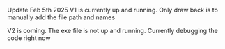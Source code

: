 Update Feb 5th 2025
V1 is currently up and running. Only draw back is to manually add the file path and names

V2 is coming. The exe file is not up and running. Currently debugging the code right now

